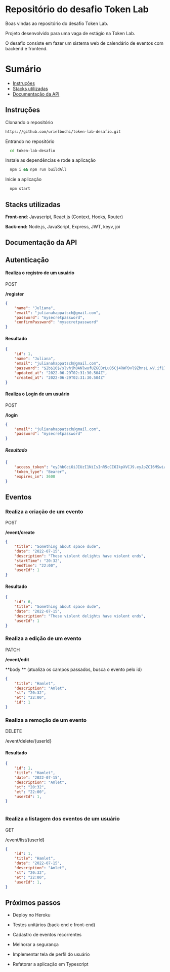 # Repositório do desafio Token Lab

Boas vindas ao repositório do desafio Token Lab. 

Projeto desenvolvido para uma vaga de estágio na Token Lab.

O desafio consiste em fazer um sistema web de calendário de eventos com backend e frontend.



# Sumário

- [Instruções](#instruções)
- [Stacks utilizadas](#stacks-utilizadas)
- [Documentação da API](#documentação-da-API)



## Instruções

Clonando o repositório

```bash
https://github.com/urielbochi/token-lab-desafio.git
```

Entrando no repositório

```bash
  cd token-lab-desafio
```

Instale as dependências e rode a aplicação

```bash
  npm i && npm run buildAll
```

Inicie a aplicação

```bash
  npm start
```



## Stacks utilizadas

**Front-end**: Javascript, React js (Context, Hooks, Router)

**Back-end:** Node.js, JavaScript, Express, JWT, keyv, joi



## Documentação da API



## Autenticação

#### Realiza o registro de um usuário

POST

**/register**

```json
{
    "name": "Juliana",
    "email": "julianahappatsch@gmail.com",
    "password": "mysecretpassword",
    "confirmPassword": "mysecretpassword" 
}
```

#### Resultado

```json
{
    "id": 1,
    "name": "Juliana",
    "email": "julianahappatsch@gmail.com",
    "password": "$2b$10$/slvhjh0ANlwufUZGCBrLu05Cj4RWPDvl9ZhnsL.wV.if173f.6J6",
    "updated_at": "2022-06-29T02:31:30.504Z",
    "created_at": "2022-06-29T02:31:30.504Z"
}

```

#### Realiza o Login de um usuário

POST

**/login**

```json
{
    "email": "julianahappatsch@gmail.com",
    "password": "mysecretpassword"
}
```

##### Resultado

```json
{
    "access_token": "eyJhbGciOiJIUzI1NiIsInR5cCI6IkpXVCJ9.eyJpZCI6MSwiaWF0IjoxNjU2NDcwMDgxLCJleHAiOjE2NTY0NzM2ODF9.1Wy00ocMc85yjEb7lN2Apkc95qrHQH8vzBaSGkSBKac",
    "token_type": "Bearer",
    "expires_in": 3600
}
```



## Eventos

### Realiza a criação de um evento

POST

**/event/create**

```json
{
    "title": "Something about space dude",
    "date": "2022-07-15",
    "description": "These violent delights have violent ends",
    "startTime": "20:32",
    "endTime": "22:00",
    "userId": 1
}
```

#### Resultado

```json
{
    "id": 6,
    "title": "Something about space dude",
    "date": "2022-07-15",
    "description": "These violent delights have violent ends",
    "userId": 1
}
```

### Realiza a edição de um evento

PATCH

**/event/edit**

**body ** (atualiza os campos passados, busca o evento pelo id)

```json
{
    "title": "Hamlet",
    "description": "Amlet",
    "st": "20:32",
    "et": "22:00",
    "id": 1
}
```

### Realiza a remoção de um evento

DELETE

/event/delete/{userId}

#### Resultado

````json
{
    "id": 1,
    "title": "Hamlet",
    "date": "2022-07-15",
    "description": "Amlet",
    "st": "20:32",
    "et": "22:00",
    "userId": 1,
}
````



```json

```

### Realiza a listagem dos eventos de um usuário

GET

/event/list/{userId}

```json
{
    "id": 1,
    "title": "Hamlet",
    "date": "2022-07-15",
    "description": "Amlet",
    "st": "20:32",
    "et": "22:00",
    "userId": 1,
}
```



## Próximos passos

* Deploy no Heroku
* Testes unitários (back-end e front-end)
* Cadastro de eventos recorrentes

* Melhorar a segurança
* Implementar tela de perfil do usuário
* Refatorar a aplicação em Typescript













